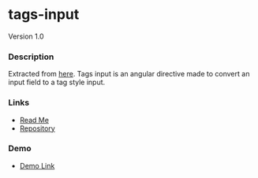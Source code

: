 # tags-input
Version 1.0

### Description
Extracted from [here](http://mbenford.github.io/ngTagsInput/).
Tags input is an angular directive made to convert an input field to a tag style input.

### Links
* [Read Me](https://github.com/thirdwavellc/cui-ng/tree/master/directives/tags-input)
* [Repository](https://github.com/thirdwavellc/cui-ng)

### Demo
* [Demo Link](http://cui.covisint.qa.thirdwavellc.com/cui-ng-0.0.1-SNAPSHOT/build/index.html#/tags-input)